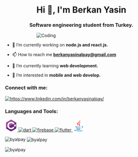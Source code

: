<h1 align="center">Hi 👋, I'm Berkan Yasin</h1>
<h3 align="center">Software engineering student from Turkey.</h3>
<img align="right" alt="Coding" width="400" src="https://i.pinimg.com/originals/f1/e7/34/f1e734f9cade86fe737a9aa404ad5677.gif">

<p align="left"> <a href="https://twitter.com/" target="blank"><img src="https://img.shields.io/twitter/follow/?logo=twitter&style=for-the-badge" alt="" /></a> </p>

- 🔭 I’m currently working on **node.js and react.js.**

- 📫 How to reach me **berkanyasinalpay@gmail.com**

- 🌱 I’m currently learning **web development.**

- 👀 I’m interested in **mobile and web develop.**

<h3 align="left">Connect with me:</h3>
<p align="left">
<a href="https://www.linkedin.com/in/berkan-yasin-alpay-3a4112235/" target="blank"><img align="center" src="https://raw.githubusercontent.com/rahuldkjain/github-profile-readme-generator/master/src/images/icons/Social/linked-in-alt.svg" alt="https://www.linkedin.com/in/berkanyasinalpay/" height="30" width="40" /></a>
</p>

<h3 align="left">Languages and Tools:</h3>
<p align="left"> <a href="https://www.w3schools.com/cs/" target="_blank" rel="noreferrer"> <img src="https://raw.githubusercontent.com/devicons/devicon/master/icons/csharp/csharp-original.svg" alt="csharp" width="40" height="40"/> </a> <a href="https://dart.dev" target="_blank" rel="noreferrer"> <img src="https://www.vectorlogo.zone/logos/dartlang/dartlang-icon.svg" alt="dart" width="40" height="40"/> </a> <a href="https://firebase.google.com/" target="_blank" rel="noreferrer"> <img src="https://www.vectorlogo.zone/logos/firebase/firebase-icon.svg" alt="firebase" width="40" height="40"/> </a> <a href="https://flutter.dev" target="_blank" rel="noreferrer"> <img src="https://www.vectorlogo.zone/logos/flutterio/flutterio-icon.svg" alt="flutter" width="40" height="40"/> </a> <a href="https://www.java.com" target="_blank" rel="noreferrer"> <img src="https://raw.githubusercontent.com/devicons/devicon/master/icons/java/java-original.svg" alt="java" width="40" height="40"/> </a> </p>

<p><img align="left" src="https://github-readme-stats.vercel.app/api/top-langs?username=byalpay&show_icons=true&locale=en&layout=compact" alt="byalpay" /></p>

<p>&nbsp;<img align="center" src="https://github-readme-stats.vercel.app/api?username=byalpay&show_icons=true&locale=en" alt="byalpay" /></p>

<p><img align="center" src="https://github-readme-streak-stats.herokuapp.com/?user=byalpay&" alt="byalpay" /></p>
